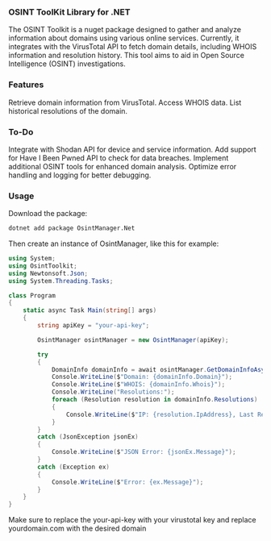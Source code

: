 
### OSINT ToolKit Library for .NET

The OSINT Toolkit is a nuget package designed to gather and analyze information about domains using various online services. Currently, it integrates with the VirusTotal API to fetch domain details, including WHOIS information and resolution history. This tool aims to aid in Open Source Intelligence (OSINT) investigations.

### Features

Retrieve domain information from VirusTotal.
Access WHOIS data.
List historical resolutions of the domain.

### To-Do

Integrate with Shodan API for device and service information.
Add support for Have I Been Pwned API to check for data breaches.
Implement additional OSINT tools for enhanced domain analysis.
Optimize error handling and logging for better debugging.

### Usage

Download the package: 

```bash
dotnet add package OsintManager.Net
```

Then create an instance of OsintManager, like this for example: 

```csharp
using System;
using OsintToolkit;
using Newtonsoft.Json;
using System.Threading.Tasks;

class Program
{
    static async Task Main(string[] args)
    {
        string apiKey = "your-api-key"; 

        OsintManager osintManager = new OsintManager(apiKey); 

        try
        {
            DomainInfo domainInfo = await osintManager.GetDomainInfoAsync("tiboapp.com");
            Console.WriteLine($"Domain: {domainInfo.Domain}");
            Console.WriteLine($"WHOIS: {domainInfo.Whois}");
            Console.WriteLine("Resolutions:");
            foreach (Resolution resolution in domainInfo.Resolutions)
            {
                Console.WriteLine($"IP: {resolution.IpAddress}, Last Resolved: {resolution.LastResolved}");
            }
        }
        catch (JsonException jsonEx)
        {
            Console.WriteLine($"JSON Error: {jsonEx.Message}");
        }
        catch (Exception ex)
        {
            Console.WriteLine($"Error: {ex.Message}");
        }
    }
}


```


Make sure to replace the your-api-key with your virustotal key and replace yourdomain.com with the desired domain
